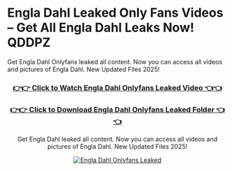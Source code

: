 # Engla Dahl Leaked Only Fans Videos – Get All Engla Dahl Leaks Now! QDDPZ

Get Engla Dahl Onlyfans leaked all content. Now you can access all videos and pictures of Engla Dahl. New Updated Files 2025!  
<div align="center">
  
### [👉👉 Click to Watch Engla Dahl Onlyfans Leaked Video 👈👈](https://links2leaks.com?utm_source=engladahl&utm_medium=gitshort)  
### [👉👉 Click to Download Engla Dahl Onlyfans Leaked Folder 👈👈](https://links2leaks.com?utm_source=engladahl&utm_medium=gitshort)  

Get Engla Dahl leaked all content. Now you can access all videos and pictures of Engla Dahl. New Updated Files 2025!  

[![Engla Dahl Onlyfans Leaked](https://i.ibb.co/93hzkbrt/l2l.gif)](https://links2leaks.com?utm_source=engladahl&utm_medium=gitshort)  

</div>
